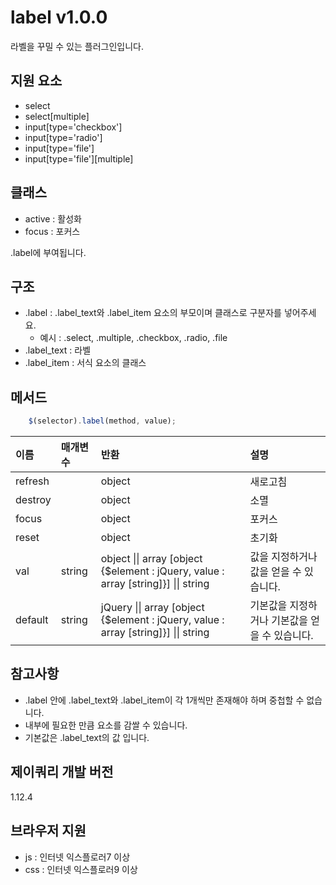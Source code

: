 # label v1.0.0
라벨을 꾸밀 수 있는 플러그인입니다.

## 지원 요소
- select
- select[multiple]
- input[type='checkbox']
- input[type='radio']
- input[type='file']
- input[type='file'][multiple]

## 클래스
- active : 활성화
- focus : 포커스

.label에 부여됩니다.

## 구조
- .label : .label_text와 .label_item 요소의 부모이며 클래스로 구분자를 넣어주세요.
  - 예시 : .select, .multiple, .checkbox, .radio, .file
- .label_text : 라벨
- .label_item : 서식 요소의 클래스

## 메서드

````javascript
    $(selector).label(method, value);
````

이름 | 매개변수 | 반환 | 설명
| :-- | :---- | :-- | :-- |
refresh | | object | 새로고침
destroy | | object | 소멸
focus | | object | 포커스
reset | | object | 초기화
val | string | object \|\| array [object {$element : jQuery, value : array [string]}] \|\| string | 값을 지정하거나 값을 얻을 수 있습니다.
default | string | jQuery \|\| array [object {$element : jQuery, value : array [string]}] \|\| string | 기본값을 지정하거나 기본값을 얻을 수 있습니다.

## 참고사항
- .label 안에 .label_text와 .label_item이 각 1개씩만 존재해야 하며 중첩할 수 없습니다.
- 내부에 필요한 만큼 요소를 감쌀 수 있습니다.
- 기본값은 .label_text의 값 입니다.

## 제이쿼리 개발 버전
1.12.4

## 브라우저 지원
- js : 인터넷 익스플로러7 이상
- css : 인터넷 익스플로러9 이상